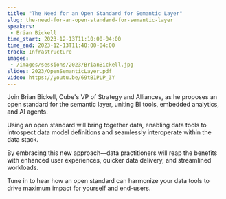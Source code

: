 ```yaml
---
title: "The Need for an Open Standard for Semantic Layer"
slug: the-need-for-an-open-standard-for-semantic-layer
speakers:
 - Brian Bickell
time_start: 2023-12-13T11:10:00-04:00
time_end: 2023-12-13T11:40:00-04:00
track: Infrastructure
images:
 - /images/sessions/2023/BrianBickell.jpg
slides: 2023/OpenSemanticLayer.pdf
video: https://youtu.be/69tB1PLP_3Y
---
```


Join Brian Bickell, Cube's VP of Strategy and Alliances, as he proposes an open standard for the semantic layer, uniting BI tools, embedded analytics, and AI agents. 
 
Using an open standard will bring together data, enabling data tools to introspect data model definitions and seamlessly interoperate within the data stack.
 
By embracing this new approach—data practitioners will reap the benefits with enhanced user experiences, quicker data delivery, and streamlined workloads. 
 
Tune in to hear how an open standard can harmonize your data tools to drive maximum impact for yourself and end-users.
